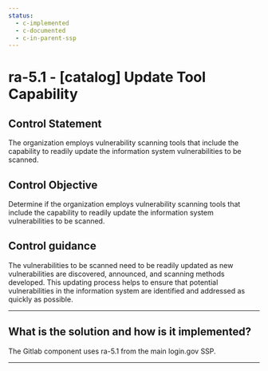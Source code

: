 ```yaml
---
status:
  - c-implemented
  - c-documented
  - c-in-parent-ssp
---
```


# ra-5.1 - \[catalog\] Update Tool Capability

## Control Statement

The organization employs vulnerability scanning tools that include the capability to readily update the information system vulnerabilities to be scanned.

## Control Objective

Determine if the organization employs vulnerability scanning tools that include the capability to readily update the information system vulnerabilities to be scanned.

## Control guidance

The vulnerabilities to be scanned need to be readily updated as new vulnerabilities are discovered, announced, and scanning methods developed. This updating process helps to ensure that potential vulnerabilities in the information system are identified and addressed as quickly as possible.

______________________________________________________________________

## What is the solution and how is it implemented?

The Gitlab component uses ra-5.1 from the main login.gov SSP.

______________________________________________________________________
